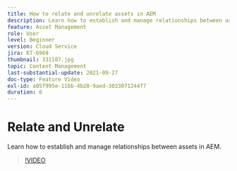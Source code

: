 ```yaml
---
title: How to relate and unrelate assets in AEM
description: Learn how to establish and manage relationships between assets in AEM.
feature: Asset Management
role: User
level: Beginner
version: Cloud Service
jira: KT-6969
thumbnail: 331107.jpg
topic: Content Management
last-substantial-update: 2021-09-27
doc-type: Feature Video
exl-id: a05f995e-11bb-4b28-9aed-3033071244f7
duration: 6
---
```

# Relate and Unrelate 

Learn how to establish and manage relationships between assets in AEM.

>[!VIDEO](https://video.tv.adobe.com/v/331107?quality=12&learn=on)
